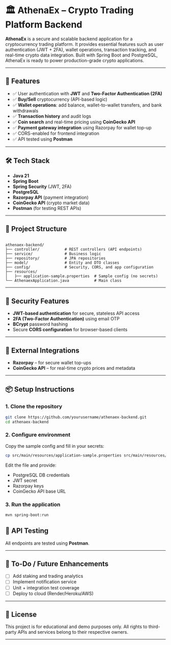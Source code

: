 # 🏛️ AthenaEx – Crypto Trading Platform Backend

**AthenaEx** is a secure and scalable backend application for a cryptocurrency trading platform. It provides essential features such as user authentication (JWT + 2FA), wallet operations, transaction tracking, and real-time crypto data integration. Built with Spring Boot and PostgreSQL, AthenaEx is ready to power production-grade crypto applications.

---

## 🚀 Features

- ✅ User authentication with **JWT** and **Two-Factor Authentication (2FA)**
- ✅ **Buy/Sell** cryptocurrency (API-based logic)
- ✅ **Wallet operations**: add balance, wallet-to-wallet transfers, and bank withdrawals
- ✅ **Transaction history** and audit logs
- ✅ **Coin search** and real-time pricing using **CoinGecko API**
- ✅ **Payment gateway integration** using Razorpay for wallet top-up
- ✅ CORS-enabled for frontend integration
- ✅ API tested using **Postman**

---

## 🛠️ Tech Stack

- **Java 21**
- **Spring Boot**
- **Spring Security** (JWT, 2FA)
- **PostgreSQL**
- **Razorpay API** (payment integration)
- **CoinGecko API** (crypto market data)
- **Postman** (for testing REST APIs)

---

## 📁 Project Structure

```

athenaex-backend/
├── controller/           # REST controllers (API endpoints)
├── service/              # Business logic
├── repository/           # JPA repositories
├── model/                # Entity and DTO classes
├── config/               # Security, CORS, and app configuration
├── resources/
│   ├── application-sample.properties  # Sample config (no secrets)
└── AthenaexApplication.java           # Main class

````

---

## 🔐 Security Features

- **JWT-based authentication** for secure, stateless API access
- **2FA (Two-Factor Authentication)** using email OTP
- **BCrypt** password hashing
- Secure **CORS configuration** for browser-based clients

---

## 🔗 External Integrations

- **Razorpay** – for secure wallet top-ups
- **CoinGecko API** – for real-time crypto prices and metadata

---

## 📦 Setup Instructions

### 1. Clone the repository

```bash
git clone https://github.com/yourusername/athenaex-backend.git
cd athenaex-backend
````

### 2. Configure environment

Copy the sample config and fill in your secrets:

```bash
cp src/main/resources/application-sample.properties src/main/resources/application.properties
```

Edit the file and provide:

* PostgreSQL DB credentials
* JWT secret
* Razorpay keys
* CoinGecko API base URL

### 3. Run the application

```bash
mvn spring-boot:run
```


## 📮 API Testing

All endpoints are tested using **Postman**.

---

## 📌 To-Do / Future Enhancements

* [ ] Add staking and trading analytics
* [ ] Implement notification service
* [ ] Unit + integration test coverage
* [ ] Deploy to cloud (Render/Heroku/AWS)

---

## 📄 License

This project is for educational and demo purposes only. All rights to third-party APIs and services belong to their respective owners.

---
